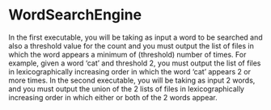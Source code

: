 # WordSearchEngine

In the first executable, you will be taking as input a word to be searched and also a threshold value for the count and you must output the list of files in which the word appears a minimum of (threshold) number of times. For example, given a word ‘cat’ and threshold 2, you must output the list of files in lexicographically increasing order in which the word ‘cat’ appears 2 or more times.
In the second executable, you will be taking as input 2 words, and you must output the union of the 2 lists of files in lexicographically increasing order in which either or both of the 2 words appear.
